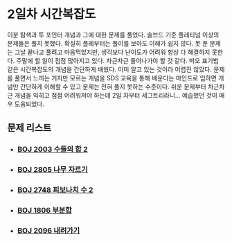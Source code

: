 # 2일차 시간복잡도

이분 탐색과 투 포인터 개념과 그에 대한 문제를 풀었다. 솔브드 기준 플레티넘 이상의 문제들은 풀지 못했다. 확실히 플레부터는 풀이를 보아도 이해가 쉽지 않다. 못 푼 문제는 그날 끝나고 풀려고 마음먹었지만, 생각보다 난이도가 어려워 항상 다 해결하지 못한다. 주말에 할 일이 점점 많아지고 있다. 차근차근 풀어나가야 할 것 같다. 빅오 표기법 같은 시간복잡도의 개념을 간단하게 배웠다. 이미 알고 있는 것이라 어렵진 않았다. 문제를 풀면서 느끼는 거지만 모르는 개념을 SDS 교육을 통해 배운다는 마인드로 임하면 개념만 간단하게 이해할 수 있고 문제는 전혀 풀지 못하는 수준이다. 쉬운 문제부터 차근차근 개념을 익히고 점점 어려워져야 하는데 2일 차부터 세그트리라니... 예습했던 것이 매우 도움되었다.



## 문제 리스트

- ### [BOJ 2003 수들의 합 2](https://github.com/jungtaeyong/alstudy2/blob/ty/SDS/SDS%20알고리즘%20특강/baekjoon%202003%20수들의%20합%202.cpp)

- ### [BOJ 2805 나무 자르기](https://github.com/jungtaeyong/alstudy2/blob/ty/SDS/SDS%20알고리즘%20특강/baekjoon%202805%20나무%20자르기.md)

- ### [BOJ 2748 피보나치 수 2](https://github.com/jungtaeyong/alstudy2/blob/ty/SDS/SDS%20알고리즘%20특강/baekjoon%202748%20피보나치%20수%202.cpp)

- ### [BOJ 1806 부분합](https://github.com/jungtaeyong/alstudy2/blob/ty/SDS/SDS%20알고리즘%20특강/baekjoon%201806%20부분합.md)

- ### [BOJ 2096 내려가기](https://github.com/jungtaeyong/alstudy2/blob/ty/SDS/SDS%20알고리즘%20특강/baekjoon%202096%20내려가기.md)